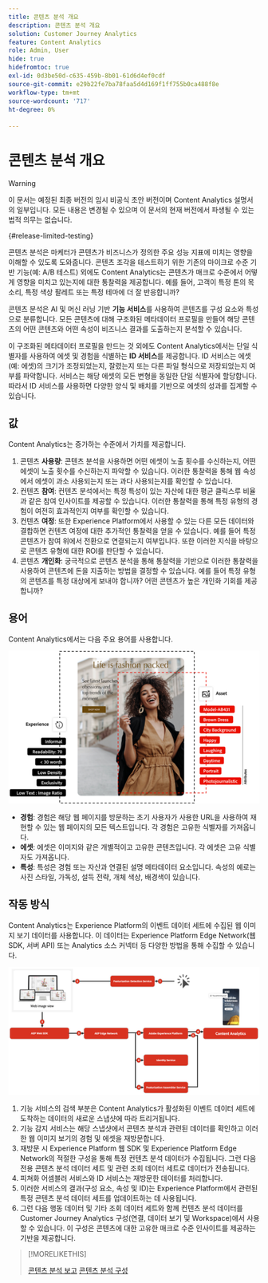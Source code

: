 ```yaml
---
title: 콘텐츠 분석 개요
description: 콘텐츠 분석 개요
solution: Customer Journey Analytics
feature: Content Analytics
role: Admin, User
hide: true
hidefromtoc: true
exl-id: 0d3be50d-c635-459b-8b01-61d6d4ef0cdf
source-git-commit: e29b22fe7ba78faa5d4d169f1ff755b0ca488f8e
workflow-type: tm+mt
source-wordcount: '717'
ht-degree: 0%

---
```


# 콘텐츠 분석 개요

<!-- 
This is a placeholder article for upcoming Content Analytics documentation. Currently used to set up contextual help entries for developer working on onboarding UI and workspace UI 
-->

>[!WARNING]
>
>이 문서는 예정된 최종 버전의 임시 비공식 초안 버전이며 Content Analytics 설명서의 일부입니다. 모든 내용은 변경될 수 있으며 이 문서의 현재 버전에서 파생될 수 있는 법적 의무는 없습니다.
>

{#release-limited-testing}

콘텐츠 분석은 마케터가 콘텐츠가 비즈니스가 정의한 주요 성능 지표에 미치는 영향을 이해할 수 있도록 도와줍니다. 콘텐츠 조각을 테스트하기 위한 기존의 마이크로 수준 기반 기능(예: A/B 테스트) 외에도 Content Analytics는 콘텐츠가 매크로 수준에서 어떻게 영향을 미치고 있는지에 대한 통찰력을 제공합니다. 예를 들어, 고객이 특정 톤의 목소리, 특정 색상 팔레트 또는 특정 테마에 더 잘 반응합니까?

콘텐츠 분석은 AI 및 머신 러닝 기반 **기능 서비스**&#x200B;를 사용하여 콘텐츠를 구성 요소와 특성으로 분류합니다. 모든 콘텐츠에 대해 구조화된 메타데이터 프로필을 만들어 해당 콘텐츠의 어떤 콘텐츠와 어떤 속성이 비즈니스 결과를 도출하는지 분석할 수 있습니다.

이 구조화된 메타데이터 프로필을 만드는 것 외에도 Content Analytics에서는 단일 식별자를 사용하여 에셋 및 경험을 식별하는 **ID 서비스**&#x200B;를 제공합니다. ID 서비스는 에셋(예: 에셋)의 크기가 조정되었는지, 잘렸는지 또는 다른 파일 형식으로 저장되었는지 여부를 파악합니다. 서비스는 해당 에셋의 모든 변형을 동일한 단일 식별자에 할당합니다. 따라서 ID 서비스를 사용하면 다양한 양식 및 배치를 기반으로 에셋의 성과를 집계할 수 있습니다.

## 값

Content Analytics는 증가하는 수준에서 가치를 제공합니다.

1. 콘텐츠 **사용량**: 콘텐츠 분석을 사용하면 어떤 에셋이 노출 횟수를 수신하는지, 어떤 에셋이 노출 횟수를 수신하는지 파악할 수 있습니다. 이러한 통찰력을 통해 웹 속성에서 에셋이 과소 사용되는지 또는 과다 사용되는지를 확인할 수 있습니다.
1. 컨텐츠 **참여**: 컨텐츠 분석에서는 특정 특성이 있는 자산에 대한 평균 클릭스루 비율과 같은 참여 인사이트를 제공할 수 있습니다. 이러한 통찰력을 통해 특정 유형의 경험이 여전히 효과적인지 여부를 확인할 수 있습니다.
1. 컨텐츠 **여정**: 또한 Experience Platform에서 사용할 수 있는 다른 모든 데이터와 결합하면 컨텐츠 여정에 대한 추가적인 통찰력을 얻을 수 있습니다. 예를 들어 특정 콘텐츠가 참여 위에서 전환으로 연결되는지 여부입니다. 또한 이러한 지식을 바탕으로 콘텐츠 유형에 대한 ROI를 판단할 수 있습니다.
1. 콘텐츠 **개인화**: 궁극적으로 콘텐츠 분석을 통해 통찰력을 기반으로 이러한 통찰력을 사용하여 콘텐츠에 돈을 지출하는 방법을 결정할 수 있습니다. 예를 들어 특정 유형의 콘텐츠를 특정 대상에게 보내야 합니까? 어떤 콘텐츠가 높은 개인화 기회를 제공합니까?

## 용어

Content Analytics에서는 다음 주요 용어를 사용합니다.

![Assets 및 경험](/help/content-analytics/assets//content-analytics-experience-asset.png)

* **경험**: 경험은 해당 웹 페이지를 방문하는 초기 사용자가 사용한 URL을 사용하여 재현할 수 있는 웹 페이지의 모든 텍스트입니다. 각 경험은 고유한 식별자를 가져옵니다.
* **에셋**: 에셋은 이미지와 같은 개별적이고 고유한 콘텐츠입니다. 각 에셋은 고유 식별자도 가져옵니다.
* **특성**: 특성은 경험 또는 자산과 연결된 설명 메타데이터 요소입니다. 속성의 예로는 사진 스타일, 가독성, 설득 전략, 개체 색상, 배경색이 있습니다.

## 작동 방식

Content Analytics는 Experience Platform의 이벤트 데이터 세트에 수집된 웹 이미지 보기 데이터를 사용합니다. 이 데이터는 Experience Platform Edge Network(웹 SDK, 서버 API) 또는 Analytics 소스 커넥터 등 다양한 방법을 통해 수집할 수 있습니다.

![콘텐츠 분석 - 작동 방식](assets/how-it-works.png)


1. 기능 서비스의 검색 부분은 Content Analytics가 활성화된 이벤트 데이터 세트에 도착하는 데이터의 새로운 스냅샷에 따라 트리거됩니다.
1. 기능 감지 서비스는 해당 스냅샷에서 콘텐츠 분석과 관련된 데이터를 확인하고 이러한 웹 이미지 보기의 경험 및 에셋을 재방문합니다.
1. 재방문 시 Experience Platform 웹 SDK 및 Experience Platform Edge Network의 적절한 구성을 통해 특정 컨텐츠 분석 데이터가 수집됩니다. 그런 다음 전용 콘텐츠 분석 데이터 세트 및 관련 조회 데이터 세트로 데이터가 전송됩니다.
1. 피쳐화 어셈블러 서비스와 ID 서비스는 재방문한 데이터를 처리합니다.
1. 이러한 서비스의 결과(구성 요소, 속성 및 ID)는 Experience Platform에서 관련된 특정 콘텐츠 분석 데이터 세트를 업데이트하는 데 사용됩니다.
1. 그런 다음 행동 데이터 및 기타 조회 데이터 세트와 함께 컨텐츠 분석 데이터를 Customer Journey Analytics 구성(연결, 데이터 보기 및 Workspace)에서 사용할 수 있습니다. 이 구성은 콘텐츠에 대한 고유한 매크로 수준 인사이트를 제공하는 기반을 제공합니다.

>[!MORELIKETHIS]
>
>[콘텐츠 분석 보고](report/report.md)
>[콘텐츠 분석 구성](config/configuration.md)

